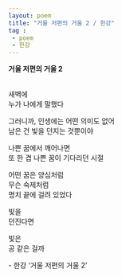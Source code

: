 ```yaml
---
layout: poem
title: "거울 저편의 거울 2 / 한강"
tag :
 - poem
 - 한강
---
```



**거울 저편의 거울 2**     
<br>

새벽에  
누가 나에게 말했다  

그러니까, 인생에는 어떤 의미도 없어  
남은 건 빛을 던지는 것뿐이야  

나쁜 꿈에서 깨어나면  
또 한 겹 나쁜 꿈이 기다리던 시절  

어떤 꿈은 양심처럼  
무슨 숙제처럼  
명치 끝에 걸려 있었다  

빛을  
던진다면  

빛은  
공 같은 걸까  



\- 한강 ‘거울 저편의 거울 2’    

